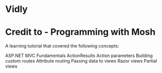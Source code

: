 # Vidly
# Credit to - Programming with Mosh 

A learning tutorial that covered the following concepts:

ASP.NET MVC Fundamentals
ActionResults
Action parameters
Building custom routes
Attribute routing
Passing data to views
Razor views
Partial views
